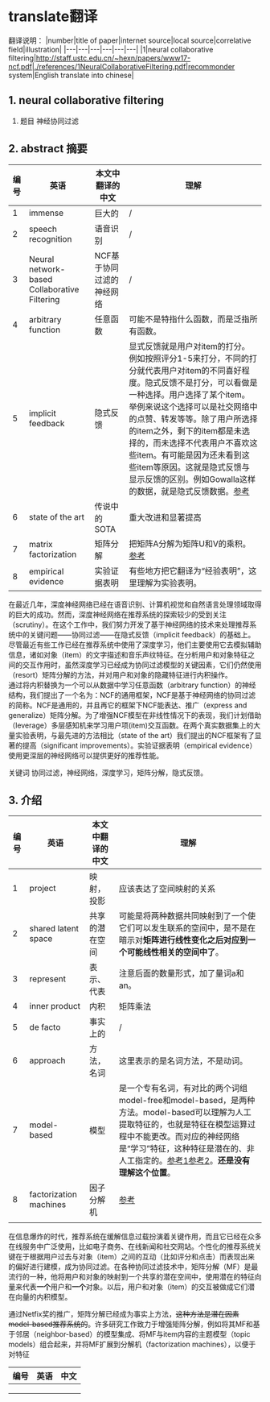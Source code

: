 # translate翻译

翻译说明：
|number|title of paper|internet source|local source|correlative field|illustration|
|---|---|---|---|---|---|
|1|neural collaborative filtering|http://staff.ustc.edu.cn/~hexn/papers/www17-ncf.pdf|./references/1NeuralCollaborativeFiltering.pdf|recommonder system|English translate into chinese|

## 1. neural collaborative filtering

1. 题目
神经协同过滤

## 2. abstract 摘要

|编号|英语|本文中翻译的中文|理解|
|---|---|---|---|
|1|immense|巨大的|/|
|2|speech recognition|语音识别|/|
|3|Neural network-based Collaborative Filtering|NCF基于协同过滤的神经网络|/|
|4|arbitrary function|任意函数|可能不是特指什么函数，而是泛指所有函数。|
|5|implicit feedback|隐式反馈|显式反馈就是用户对item的打分。例如按照评分1-5来打分，不同的打分就代表用户对item的不同喜好程度。隐式反馈不是打分，可以看做是一种选择。用户选择了某个item。举例来说这个选择可以是社交网络中的点赞、转发等等。除了用户所选择的item之外，剩下的item都是未选择的，而未选择不代表用户不喜欢这些item。有可能是因为还未看到这些item等原因。这就是隐式反馈与显示反馈的区别。例如Gowalla这样的数据，就是隐式反馈数据。[参考](https://blog.csdn.net/yinruiyang94/article/details/78906370)|
|6|state of the art|传说中的SOTA|重大改进和显著提高|
|7|matrix factorization|矩阵分解|把矩阵A分解为矩阵U和V的乘积。[参考](https://blog.csdn.net/u014595019/article/details/80586438)|
|8|empirical evidence|实验证据表明|有些地方把它翻译为“经验表明”，这里理解为实验表明。|


在最近几年，深度神经网络已经在语音识别、计算机视觉和自然语言处理领域取得的巨大的成功。然而，深度神经网络在推荐系统的探索较少的受到关注（scrutiny）。在这个工作中，我们努力开发了基于神经网络的技术来处理推荐系统中的关键问题——协同过滤——在隐式反馈（implicit feedback）的基础上。  
尽管最近有些工作已经在推荐系统中使用了深度学习，他们主要使用它去模拟辅助信息，诸如对象（item）的文字描述和音乐声纹特征。在分析用户和对象特征之间的交互作用时，虽然深度学习已经成为协同过滤模型的关键因素，它们仍然使用（resort）矩阵分解的方法，并对用户和对象的隐藏特征进行内积操作。  
通过将内积替换为一个可以从数据中学习任意函数（arbitrary function）的神经结构，我们提出了一个名为：NCF的通用框架，NCF是基于神经网络的协同过滤的简称。NCF是通用的，并且再它的框架下NCF能表达、推广（express and generalize）矩阵分解。为了增强NCF模型在非线性情况下的表现，我们计划借助（leverage）多层感知机来学习用户项(item)交互函数。在两个真实数据集上的大量实验表明，与最先进的方法相比（state of the art）我们提出的NCF框架有了显著的提高（significant improvements）。实验证据表明（empirical evidence）使用更深层的神经网络可以提供更好的推荐性能。  

关键词
协同过滤，神经网络，深度学习，矩阵分解，隐式反馈。

## 3. 介绍

|编号|英语|本文中翻译的中文|理解|
|---|---|---|---|
|1|project|映射，投影|应该表达了空间映射的关系|
|2|shared latent space|共享的潜在空间|可能是将两种数据共同映射到了一个使它们可以发生联系的空间中，是不是在暗示对**矩阵进行线性变化之后对应到一个可能线性相关的空间中了**。|
|3|represent|表示、代表|注意后面的数量形式，加了量词a和an。|
|4|inner product|内积|矩阵乘法|
|5|de facto|事实上的|/|
|6|approach|方法，名词|这里表示的是名词方法，不是动词。|
|7|model-based|模型|是一个专有名词，有对比的两个词组model-free和model-based，是两种方法。model-based可以理解为人工提取特征的，也就是特征在模型运算过程中不能更改。而对应的神经网络是“学习”特征，这种特征是潜在的、非人工指定的。[参考1](https://zhidao.baidu.com/question/694026622784498004.html)[参考2](https://www.zhihu.com/question/64369408)。**还是没有理解这个位置**。|
|8|factorization machines|因子分解机|[参考](https://blog.csdn.net/lijingru1/article/details/88623136)|
|||||

在信息爆炸的时代，推荐系统在缓解信息过载扮演着关键作用，而且它已经在众多在线服务中广泛使用，比如电子商务、在线新闻和社交网站。个性化的推荐系统关键在于根据用户过去与对象（item）之间的互动（比如评分和点击）而表现出来的偏好进行建模，成为协同过滤。在各种协同过滤技术中，矩阵分解（MF）是最流行的一种，他将用户和对象的映射到一个共享的潜在空间中，使用潜在的特征向量来代表**一个**用户和**一个**对象。以后，用户和对象（item）的交互被做成它们潜在向量的内积模型。

通过Netfix奖的推广，矩阵分解已经成为事实上方法，~~这种方法是潜在因素model-based推荐系统的~~。许多研究工作致力于增强矩阵分解，例如将其MF和基于邻居（neighbor-based）的模型集成、将MF与item内容的主题模型（topic models）组合起来，并将MF扩展到分解机（factorization machines），以便于对特征




|编号|英语|中文|
|---|---|---|
||||
||||
||||

